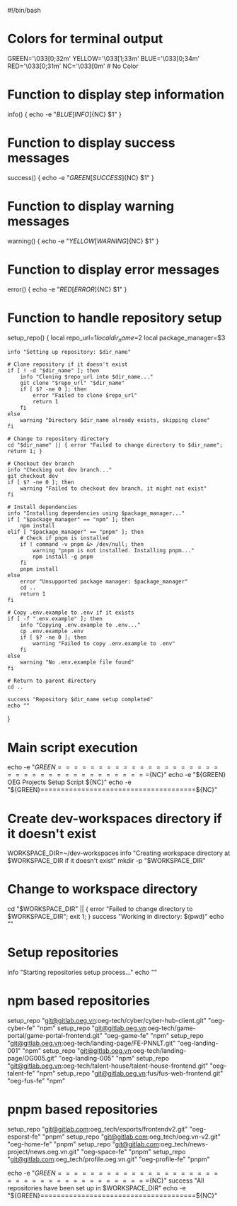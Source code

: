 #!/bin/bash

# Colors for terminal output
GREEN='\033[0;32m'
YELLOW='\033[1;33m'
BLUE='\033[0;34m'
RED='\033[0;31m'
NC='\033[0m' # No Color

# Function to display step information
info() {
    echo -e "${BLUE}[INFO]${NC} $1"
}

# Function to display success messages
success() {
    echo -e "${GREEN}[SUCCESS]${NC} $1"
}

# Function to display warning messages
warning() {
    echo -e "${YELLOW}[WARNING]${NC} $1"
}

# Function to display error messages
error() {
    echo -e "${RED}[ERROR]${NC} $1"
}

# Function to handle repository setup
setup_repo() {
    local repo_url=$1
    local dir_name=$2
    local package_manager=$3
    
    info "Setting up repository: $dir_name"
    
    # Clone repository if it doesn't exist
    if [ ! -d "$dir_name" ]; then
        info "Cloning $repo_url into $dir_name..."
        git clone "$repo_url" "$dir_name"
        if [ $? -ne 0 ]; then
            error "Failed to clone $repo_url"
            return 1
        fi
    else
        warning "Directory $dir_name already exists, skipping clone"
    fi
    
    # Change to repository directory
    cd "$dir_name" || { error "Failed to change directory to $dir_name"; return 1; }
    
    # Checkout dev branch
    info "Checking out dev branch..."
    git checkout dev
    if [ $? -ne 0 ]; then
        warning "Failed to checkout dev branch, it might not exist"
    fi
    
    # Install dependencies
    info "Installing dependencies using $package_manager..."
    if [ "$package_manager" == "npm" ]; then
        npm install
    elif [ "$package_manager" == "pnpm" ]; then
        # Check if pnpm is installed
        if ! command -v pnpm &> /dev/null; then
            warning "pnpm is not installed. Installing pnpm..."
            npm install -g pnpm
        fi
        pnpm install
    else
        error "Unsupported package manager: $package_manager"
        cd ..
        return 1
    fi
    
    # Copy .env.example to .env if it exists
    if [ -f ".env.example" ]; then
        info "Copying .env.example to .env..."
        cp .env.example .env
        if [ $? -ne 0 ]; then
            warning "Failed to copy .env.example to .env"
        fi
    else
        warning "No .env.example file found"
    fi
    
    # Return to parent directory
    cd ..
    
    success "Repository $dir_name setup completed"
    echo ""
}

# Main script execution
echo -e "${GREEN}======================================${NC}"
echo -e "${GREEN}   OEG Projects Setup Script         ${NC}"
echo -e "${GREEN}======================================${NC}"

# Create dev-workspaces directory if it doesn't exist
WORKSPACE_DIR=~/dev-workspaces
info "Creating workspace directory at $WORKSPACE_DIR if it doesn't exist"
mkdir -p "$WORKSPACE_DIR"

# Change to workspace directory
cd "$WORKSPACE_DIR" || { error "Failed to change directory to $WORKSPACE_DIR"; exit 1; }
success "Working in directory: $(pwd)"
echo ""

# Setup repositories
info "Starting repositories setup process..."
echo ""

# npm based repositories
setup_repo "git@gitlab.oeg.vn:oeg-tech/cyber/cyber-hub-client.git" "oeg-cyber-fe" "npm"
setup_repo "git@gitlab.oeg.vn:oeg-tech/game-portal/game-portal-frontend.git" "oeg-game-fe" "npm"
setup_repo "git@gitlab.oeg.vn:oeg-tech/landing-page/FE-PNNLT.git" "oeg-landing-001" "npm"
setup_repo "git@gitlab.oeg.vn:oeg-tech/landing-page/OG005.git" "oeg-landing-005" "npm"
setup_repo "git@gitlab.oeg.vn:oeg-tech/talent-house/talent-house-frontend.git" "oeg-talent-fe" "npm"
setup_repo "git@gitlab.oeg.vn:fus/fus-web-frontend.git" "oeg-fus-fe" "npm"

# pnpm based repositories
setup_repo "git@gitlab.com:oeg_tech/esports/frontendv2.git" "oeg-esporst-fe" "pnpm"
setup_repo "git@gitlab.com:oeg_tech/oeg.vn-v2.git" "oeg-home-fe" "pnpm"
setup_repo "git@gitlab.com:oeg_tech/news-project/news.oeg.vn.git" "oeg-space-fe" "pnpm"
setup_repo "git@gitlab.com:oeg_tech/profile.oeg.vn.git" "oeg-profile-fe" "pnpm"

echo -e "${GREEN}======================================${NC}"
success "All repositories have been set up in $WORKSPACE_DIR"
echo -e "${GREEN}======================================${NC}"
